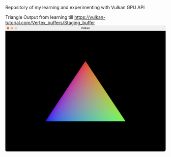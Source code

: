 Repository of my learning and experimenting with Vulkan GPU API

Triangle Output from learning till https://vulkan-tutorial.com/Vertex_buffers/Staging_buffer
![Hello Triangle](https://github.com/RamanGupta16/Vulkan/blob/main/images/VukanTriangleOutput.png)

